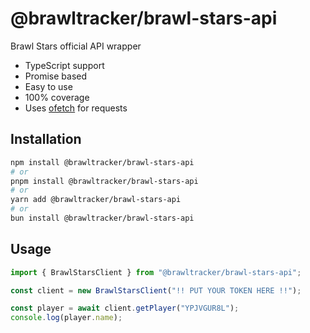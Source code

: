 # @brawltracker/brawl-stars-api

Brawl Stars official API wrapper

- TypeScript support
- Promise based
- Easy to use
- 100% coverage
- Uses [ofetch](https://unjs.io/packages/ofetch) for requests

## Installation

```bash
npm install @brawltracker/brawl-stars-api
# or
pnpm install @brawltracker/brawl-stars-api
# or
yarn add @brawltracker/brawl-stars-api
# or
bun install @brawltracker/brawl-stars-api
```

## Usage

```ts
import { BrawlStarsClient } from "@brawltracker/brawl-stars-api";

const client = new BrawlStarsClient("!! PUT YOUR TOKEN HERE !!");

const player = await client.getPlayer("YPJVGUR8L");
console.log(player.name);
```
